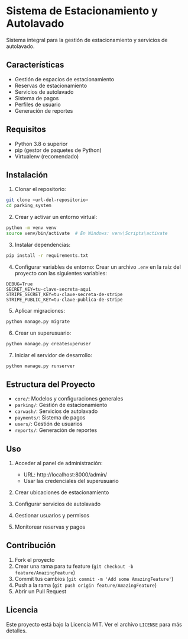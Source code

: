 # Sistema de Estacionamiento y Autolavado

Sistema integral para la gestión de estacionamiento y servicios de autolavado.

## Características

- Gestión de espacios de estacionamiento
- Reservas de estacionamiento
- Servicios de autolavado
- Sistema de pagos
- Perfiles de usuario
- Generación de reportes

## Requisitos

- Python 3.8 o superior
- pip (gestor de paquetes de Python)
- Virtualenv (recomendado)

## Instalación

1. Clonar el repositorio:
```bash
git clone <url-del-repositorio>
cd parking_system
```

2. Crear y activar un entorno virtual:
```bash
python -m venv venv
source venv/bin/activate  # En Windows: venv\Scripts\activate
```

3. Instalar dependencias:
```bash
pip install -r requirements.txt
```

4. Configurar variables de entorno:
Crear un archivo `.env` en la raíz del proyecto con las siguientes variables:
```
DEBUG=True
SECRET_KEY=tu-clave-secreta-aqui
STRIPE_SECRET_KEY=tu-clave-secreta-de-stripe
STRIPE_PUBLIC_KEY=tu-clave-publica-de-stripe
```

5. Aplicar migraciones:
```bash
python manage.py migrate
```

6. Crear un superusuario:
```bash
python manage.py createsuperuser
```

7. Iniciar el servidor de desarrollo:
```bash
python manage.py runserver
```

## Estructura del Proyecto

- `core/`: Modelos y configuraciones generales
- `parking/`: Gestión de estacionamiento
- `carwash/`: Servicios de autolavado
- `payments/`: Sistema de pagos
- `users/`: Gestión de usuarios
- `reports/`: Generación de reportes

## Uso

1. Acceder al panel de administración:
   - URL: http://localhost:8000/admin/
   - Usar las credenciales del superusuario

2. Crear ubicaciones de estacionamiento
3. Configurar servicios de autolavado
4. Gestionar usuarios y permisos
5. Monitorear reservas y pagos

## Contribución

1. Fork el proyecto
2. Crear una rama para tu feature (`git checkout -b feature/AmazingFeature`)
3. Commit tus cambios (`git commit -m 'Add some AmazingFeature'`)
4. Push a la rama (`git push origin feature/AmazingFeature`)
5. Abrir un Pull Request

## Licencia

Este proyecto está bajo la Licencia MIT. Ver el archivo `LICENSE` para más detalles. 